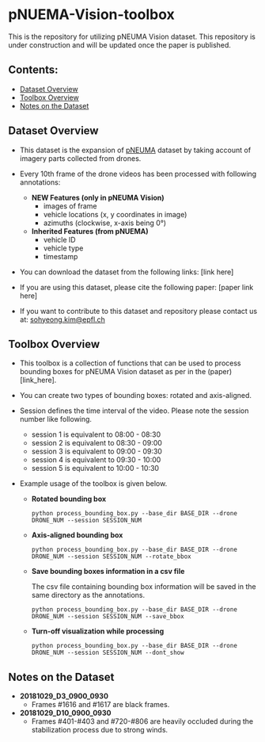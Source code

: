 # pNUEMA-Vision-toolbox

This is the repository for utilizing pNEUMA Vision dataset. This repository is under construction and will be updated once the paper is published.

## Contents:
- [Dataset Overview](#dataset-overview)
- [Toolbox Overview](#toolbox-overview)
- [Notes on the Dataset](#notes-on-the-dataset)



## Dataset Overview
- This dataset is the expansion of [pNEUMA](https://open-traffic.epfl.ch/) dataset by taking account of imagery parts collected from drones.
- Every 10th frame of the drone videos has been processed with following annotations:
    - **NEW Features (only in pNEUMA Vision)**
        - images of frame
        - vehicle locations (x, y coordinates in image)
        - azimuths (clockwise, x-axis being 0&deg;)
    - **Inherited Features (from pNUEMA)**
        - vehicle ID
        - vehicle type
        - timestamp

- You can download the dataset from the following links: [link here]

- If you are using this dataset, please cite the following paper: [paper link here]

- If you want to contribute to this dataset and repository please contact us at: sohyeong.kim@epfl.ch

    <!-- <details>
    <summary> 2018/10/29 09:00 - 09:30 </summary>

    | Location | Download Link   | 
    |--------|---|
    |  D1 |  TBA |
    | D2 |  TBA |   
    | D3 | TBA   | 
    | D4 |  TBA |   
    | D5 | TBA   | 
    | D6 |  TBA |   
    | D7 | TBA   | 
    | D8 |  TBA |   
    | D9 | TBA   | 
    | D10 |  TBA |   
    </details>
    <details>
    <summary> 2018/10/29 08:00 - 08:30 </summary>

    | Location | Download Link   | 
    |--------|---|
    |  D2 |  TBA |
    | D3 |  TBA |  
    </details>
    <details>
    <summary> 2018/10/29 08:30 - 09:00 </summary>

    | Location | Download Link   | 
    |--------|---|
    |  D2 |  TBA |
    | D3 |  TBA |  
    </details>
    <details>
    <summary> 2018/10/29 09:30 - 10:00 </summary>

    | Location | Download Link   | 
    |--------|---|
    |  D2 |  TBA |
    | D3 |  TBA |  
    </details>
    <details>
    <summary> 2018/10/29 10:00 - 10:30 </summary>

    | Location | Download Link   | 
    |--------|---|
    |  D2 |  TBA |
    | D3 |  TBA |  
    | D8 |  TBA |
    </details> -->



## Toolbox Overview
- This toolbox is a collection of functions that can be used to process bounding boxes for pNEUMA Vision dataset as per in the (paper)[link_here].
- You can create two types of bounding boxes: rotated and axis-aligned.
- Session defines the time interval of the video. Please note the session number like following. 
    - session 1 is equivalent to 08:00 - 08:30
    - session 2 is equivalent to 08:30 - 09:00
    - session 3 is equivalent to 09:00 - 09:30
    - session 4 is equivalent to 09:30 - 10:00
    - session 5 is equivalent to 10:00 - 10:30

- Example usage of the toolbox is given below.
    - **Rotated bounding box**
        ```
        python process_bounding_box.py --base_dir BASE_DIR --drone DRONE_NUM --session SESSION_NUM
        ```
    - **Axis-aligned bounding box**
        ``` 
        python process_bounding_box.py --base_dir BASE_DIR --drone DRONE_NUM --session SESSION_NUM --rotate_bbox
        ```
    - **Save bounding boxes information in a csv file**
    
        The csv file containing bounding box information will be saved in the same directory as the annotations.
        ```
        python process_bounding_box.py --base_dir BASE_DIR --drone DRONE_NUM --session SESSION_NUM --save_bbox
        ```
    - **Turn-off visualization while processing**
        ```
        python process_bounding_box.py --base_dir BASE_DIR --drone DRONE_NUM --session SESSION_NUM --dont_show
        ```

## Notes on the Dataset
- **20181029_D3_0900_0930**
    - Frames #1616 and #1617 are black frames.
- **20181029_D10_0900_0930**
    - Frames #401-#403 and #720-#806 are heavily occluded during the stabilization process due to strong winds.
